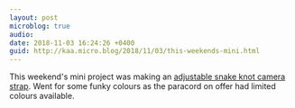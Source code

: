 ```yaml
---
layout: post
microblog: true
audio: 
date: 2018-11-03 16:24:26 +0400
guid: http://kaa.micro.blog/2018/11/03/this-weekends-mini.html
---
```

This weekend's mini project was making an [adjustable snake knot camera strap](https://www.lomography.com/magazine/336973-lomography-tutorials-adjustable-snake-knot-camera-strap). Went for some funky colours as the paracord on offer had limited colours available. 
